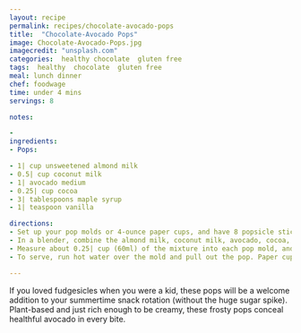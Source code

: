 ```yaml
---
layout: recipe
permalink: recipes/chocolate-avocado-pops
title:  "Chocolate-Avocado Pops"
image: Chocolate-Avocado-Pops.jpg
imagecredit: "unsplash.com"
categories:  healthy chocolate  gluten free
tags:  healthy  chocolate  gluten free
meal: lunch dinner
chef: foodwage
time: under 4 mins
servings: 8

notes:

- 
ingredients:
- Pops:

- 1| cup unsweetened almond milk
- 0.5| cup coconut milk
- 1| avocado medium
- 0.25| cup cocoa
- 3| tablespoons maple syrup
- 1| teaspoon vanilla

directions:
- Set up your pop molds or 4-ounce paper cups, and have 8 popsicle sticks ready to go.
- In a blender, combine the almond milk, coconut milk, avocado, cocoa, maple syrup and vanilla and secure the lid. Blend the mixture until smooth, then scrape down the sides and blend again making sure there are no lumps.
- Measure about 0.25| cup (60ml) of the mixture into each pop mold, and divide any leftovers between them. If you are using molds, insert pop sticks and freeze. If you are using paper cups, freeze the pops for about an hour before inserting the sticks; the mixture will be firm enough to hold the stick upright.
- To serve, run hot water over the mold and pull out the pop. Paper cups can be torn off and discarded.

---
```


If you loved fudgesicles when you were a kid, these pops will be a welcome addition to your summertime snack rotation (without the huge sugar spike). Plant-based and just rich enough to be creamy, these frosty pops conceal healthful avocado in every bite.
